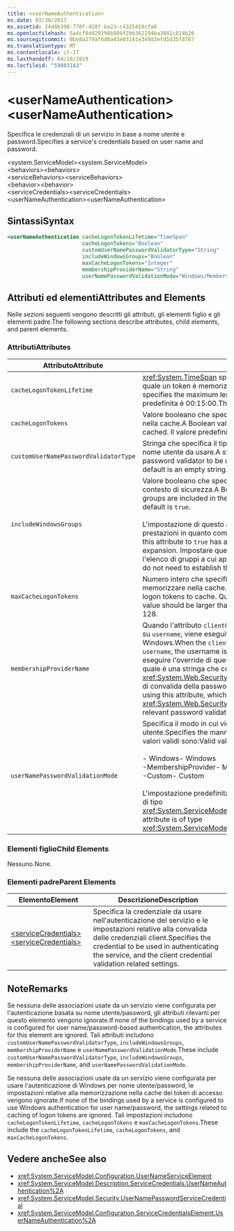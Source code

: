 ```yaml
---
title: <userNameAuthentication>
ms.date: 03/30/2017
ms.assetid: 24d8b398-770f-418f-ba23-c4325419cfa6
ms.openlocfilehash: 5a4cf8d429198b889f2bb362294ba3841c814b26
ms.sourcegitcommit: 0be8a279af6d8a43e03141e349d3efd5d35f8767
ms.translationtype: MT
ms.contentlocale: it-IT
ms.lasthandoff: 04/18/2019
ms.locfileid: "59083143"
---
```

# <a name="usernameauthentication"></a><span data-ttu-id="8cd0e-101">\<userNameAuthentication></span><span class="sxs-lookup"><span data-stu-id="8cd0e-101">\<userNameAuthentication></span></span>
<span data-ttu-id="8cd0e-102">Specifica le credenziali di un servizio in base a nome utente e password.</span><span class="sxs-lookup"><span data-stu-id="8cd0e-102">Specifies a service's credentials based on user name and password.</span></span>  
  
 <span data-ttu-id="8cd0e-103">\<system.ServiceModel></span><span class="sxs-lookup"><span data-stu-id="8cd0e-103">\<system.ServiceModel></span></span>  
<span data-ttu-id="8cd0e-104">\<behaviors></span><span class="sxs-lookup"><span data-stu-id="8cd0e-104">\<behaviors></span></span>  
<span data-ttu-id="8cd0e-105">\<serviceBehaviors></span><span class="sxs-lookup"><span data-stu-id="8cd0e-105">\<serviceBehaviors></span></span>  
<span data-ttu-id="8cd0e-106">\<behavior></span><span class="sxs-lookup"><span data-stu-id="8cd0e-106">\<behavior></span></span>  
<span data-ttu-id="8cd0e-107">\<serviceCredentials></span><span class="sxs-lookup"><span data-stu-id="8cd0e-107">\<serviceCredentials></span></span>  
<span data-ttu-id="8cd0e-108">\<userNameAuthentication></span><span class="sxs-lookup"><span data-stu-id="8cd0e-108">\<userNameAuthentication></span></span>  
  
## <a name="syntax"></a><span data-ttu-id="8cd0e-109">Sintassi</span><span class="sxs-lookup"><span data-stu-id="8cd0e-109">Syntax</span></span>  
  
```xml  
<userNameAuthentication cacheLogonTokenLifetime="TimeSpan"
                        cacheLogonTokens="Boolean"
                        customUserNamePasswordValidatorType="String"
                        includeWindowsGroups="Boolean"
                        maxCacheLogonTokens="Integer"
                        membershipProviderName="String"
                        userNamePasswordValidationMode="Windows/MembershipProvider/Custom" />
```  
  
## <a name="attributes-and-elements"></a><span data-ttu-id="8cd0e-110">Attributi ed elementi</span><span class="sxs-lookup"><span data-stu-id="8cd0e-110">Attributes and Elements</span></span>  
 <span data-ttu-id="8cd0e-111">Nelle sezioni seguenti vengono descritti gli attributi, gli elementi figlio e gli elementi padre.</span><span class="sxs-lookup"><span data-stu-id="8cd0e-111">The following sections describe attributes, child elements, and parent elements.</span></span>  
  
### <a name="attributes"></a><span data-ttu-id="8cd0e-112">Attributi</span><span class="sxs-lookup"><span data-stu-id="8cd0e-112">Attributes</span></span>  
  
|<span data-ttu-id="8cd0e-113">Attributo</span><span class="sxs-lookup"><span data-stu-id="8cd0e-113">Attribute</span></span>|<span data-ttu-id="8cd0e-114">Descrizione</span><span class="sxs-lookup"><span data-stu-id="8cd0e-114">Description</span></span>|  
|---------------|-----------------|  
|`cacheLogonTokenLifetime`|<span data-ttu-id="8cd0e-115"><xref:System.TimeSpan> specifica il periodo massimo di tempo durante il quale un token è memorizzato nella cache.</span><span class="sxs-lookup"><span data-stu-id="8cd0e-115">A <xref:System.TimeSpan> that specifies the maximum length of time a token is cached.</span></span> <span data-ttu-id="8cd0e-116">L'impostazione predefinita è 00:15:00.</span><span class="sxs-lookup"><span data-stu-id="8cd0e-116">The default is 00:15:00.</span></span>|  
|`cacheLogonTokens`|<span data-ttu-id="8cd0e-117">Valore booleano che specifica se i token di accesso vengono memorizzati nella cache.</span><span class="sxs-lookup"><span data-stu-id="8cd0e-117">A Boolean value that specifies whether logon tokens are cached.</span></span> <span data-ttu-id="8cd0e-118">Il valore predefinito è `false`.</span><span class="sxs-lookup"><span data-stu-id="8cd0e-118">The default is `false`.</span></span>|  
|`customUserNamePasswordValidatorType`|<span data-ttu-id="8cd0e-119">Stringa che specifica il tipo di convalida personalizzata della password nome utente da usare.</span><span class="sxs-lookup"><span data-stu-id="8cd0e-119">A string that specifies the type of custom username password validator to be used.</span></span> <span data-ttu-id="8cd0e-120">Il valore predefinito è una stringa vuota.</span><span class="sxs-lookup"><span data-stu-id="8cd0e-120">The default is an empty string.</span></span>|  
|`includeWindowsGroups`|<span data-ttu-id="8cd0e-121">Valore booleano che specifica se i gruppi di Windows sono inclusi nel contesto di sicurezza.</span><span class="sxs-lookup"><span data-stu-id="8cd0e-121">A Boolean value that specifies whether Windows groups are included in the security context.</span></span> <span data-ttu-id="8cd0e-122">Il valore predefinito è `true`.</span><span class="sxs-lookup"><span data-stu-id="8cd0e-122">The default is `true`.</span></span><br /><br /> <span data-ttu-id="8cd0e-123">L'impostazione di questo attributo su `true` determina un effetto sulle prestazioni in quanto comporta un'espansione completa del gruppo.</span><span class="sxs-lookup"><span data-stu-id="8cd0e-123">Setting this attribute to `true` has a performance impact as it results in a full-group expansion.</span></span> <span data-ttu-id="8cd0e-124">Impostare questa proprietà su `false` se non è necessario stabilire l'elenco di gruppi a cui appartiene un utente.</span><span class="sxs-lookup"><span data-stu-id="8cd0e-124">Set this property to `false` if you do not need to establish the list of groups a user belongs to.</span></span>|  
|`maxCacheLogonTokens`|<span data-ttu-id="8cd0e-125">Numero intero che specifica il numero massimo di token di accesso da memorizzare nella cache.</span><span class="sxs-lookup"><span data-stu-id="8cd0e-125">An integer that specifies the maximum number of logon tokens to cache.</span></span> <span data-ttu-id="8cd0e-126">Questo valore deve essere maggiore di zero.</span><span class="sxs-lookup"><span data-stu-id="8cd0e-126">This value should be larger than zero.</span></span> <span data-ttu-id="8cd0e-127">Il valore predefinito è 128.</span><span class="sxs-lookup"><span data-stu-id="8cd0e-127">The default is 128.</span></span>|  
|`membershipProviderName`|<span data-ttu-id="8cd0e-128">Quando l'attributo `clientCredentialType` di un'associazione viene impostato su `username`, viene eseguito il mapping del nome utente sugli account di Windows.</span><span class="sxs-lookup"><span data-stu-id="8cd0e-128">When the `clientCredentialType` attribute of a binding is set to `username`, the username is mapped to Windows accounts.</span></span> <span data-ttu-id="8cd0e-129">È possibile eseguire l'override di questo comportamento usando questo attributo, il quale è una stringa che contiene il nome del valore <xref:System.Web.Security.MembershipProvider> che fornisce il meccanismo di convalida della password appropriato.</span><span class="sxs-lookup"><span data-stu-id="8cd0e-129">You can override this behavior using this attribute, which is a string that contains the name of the <xref:System.Web.Security.MembershipProvider> value that provides the relevant password validation mechanism.</span></span>|  
|`userNamePasswordValidationMode`|<span data-ttu-id="8cd0e-130">Specifica il modo in cui viene convalidata la password del nome utente.</span><span class="sxs-lookup"><span data-stu-id="8cd0e-130">Specifies the manner in which username password is validated.</span></span> <span data-ttu-id="8cd0e-131">I valori validi sono:</span><span class="sxs-lookup"><span data-stu-id="8cd0e-131">Valid values are:</span></span><br /><br /> <span data-ttu-id="8cd0e-132">-   Windows</span><span class="sxs-lookup"><span data-stu-id="8cd0e-132">-   Windows</span></span><br /><span data-ttu-id="8cd0e-133">-MembershipProvider</span><span class="sxs-lookup"><span data-stu-id="8cd0e-133">-   MembershipProvider</span></span><br /><span data-ttu-id="8cd0e-134">-Custom</span><span class="sxs-lookup"><span data-stu-id="8cd0e-134">-   Custom</span></span><br /><br /> <span data-ttu-id="8cd0e-135">L'impostazione predefinita è Windows.</span><span class="sxs-lookup"><span data-stu-id="8cd0e-135">The default is Windows.</span></span> <span data-ttu-id="8cd0e-136">L'attributo è di tipo <xref:System.ServiceModel.Security.UserNamePasswordValidationMode>.</span><span class="sxs-lookup"><span data-stu-id="8cd0e-136">This attribute is of type <xref:System.ServiceModel.Security.UserNamePasswordValidationMode>.</span></span>|  
  
### <a name="child-elements"></a><span data-ttu-id="8cd0e-137">Elementi figlio</span><span class="sxs-lookup"><span data-stu-id="8cd0e-137">Child Elements</span></span>  
 <span data-ttu-id="8cd0e-138">Nessuno.</span><span class="sxs-lookup"><span data-stu-id="8cd0e-138">None.</span></span>  
  
### <a name="parent-elements"></a><span data-ttu-id="8cd0e-139">Elementi padre</span><span class="sxs-lookup"><span data-stu-id="8cd0e-139">Parent Elements</span></span>  
  
|<span data-ttu-id="8cd0e-140">Elemento</span><span class="sxs-lookup"><span data-stu-id="8cd0e-140">Element</span></span>|<span data-ttu-id="8cd0e-141">Descrizione</span><span class="sxs-lookup"><span data-stu-id="8cd0e-141">Description</span></span>|  
|-------------|-----------------|  
|[<span data-ttu-id="8cd0e-142">\<serviceCredentials></span><span class="sxs-lookup"><span data-stu-id="8cd0e-142">\<serviceCredentials></span></span>](../../../../../docs/framework/configure-apps/file-schema/wcf/servicecredentials.md)|<span data-ttu-id="8cd0e-143">Specifica la credenziale da usare nell'autenticazione del servizio e le impostazioni relative alla convalida delle credenziali client.</span><span class="sxs-lookup"><span data-stu-id="8cd0e-143">Specifies the credential to be used in authenticating the service, and the client credential validation related settings.</span></span>|  
  
## <a name="remarks"></a><span data-ttu-id="8cd0e-144">Note</span><span class="sxs-lookup"><span data-stu-id="8cd0e-144">Remarks</span></span>  
 <span data-ttu-id="8cd0e-145">Se nessuna delle associazioni usate da un servizio viene configurata per l'autenticazione basata su nome utente/password, gli attributi rilevanti per questo elemento vengono ignorate.</span><span class="sxs-lookup"><span data-stu-id="8cd0e-145">If none of the bindings used by a service is configured for user name/password-based authentication, the attributes for this element are ignored.</span></span> <span data-ttu-id="8cd0e-146">Tali attributi includono `customUserNamePasswordValidatorType`, `includeWindowsGroups`, `membershipProviderName` e `userNamePasswordValidationMode`.</span><span class="sxs-lookup"><span data-stu-id="8cd0e-146">These include `customUserNamePasswordValidatorType`, `includeWindowsGroups`, `membershipProviderName`, and `userNamePasswordValidationMode`.</span></span>  
  
 <span data-ttu-id="8cd0e-147">Se nessuna delle associazioni usate da un servizio viene configurata per usare l'autenticazione di Windows per nome utente/password, le impostazioni relative alla memorizzazione nella cache dei token di accesso vengono ignorate.</span><span class="sxs-lookup"><span data-stu-id="8cd0e-147">If none of the bindings used by a service is configured to use Windows authentication for user name/password, the settings related to caching of logon tokens are ignored.</span></span> <span data-ttu-id="8cd0e-148">Tali impostazioni includono `cacheLogonTokenLifetime`, `cacheLogonTokens` e `maxCacheLogonTokens`.</span><span class="sxs-lookup"><span data-stu-id="8cd0e-148">These include the `cacheLogonTokenLifetime`, `cacheLogonTokens`, and `maxCacheLogonTokens`.</span></span>  
  
## <a name="see-also"></a><span data-ttu-id="8cd0e-149">Vedere anche</span><span class="sxs-lookup"><span data-stu-id="8cd0e-149">See also</span></span>

- <xref:System.ServiceModel.Configuration.UserNameServiceElement>
- <xref:System.ServiceModel.Description.ServiceCredentials.UserNameAuthentication%2A>
- <xref:System.ServiceModel.Security.UserNamePasswordServiceCredential>
- <xref:System.ServiceModel.Configuration.ServiceCredentialsElement.UserNameAuthentication%2A>

